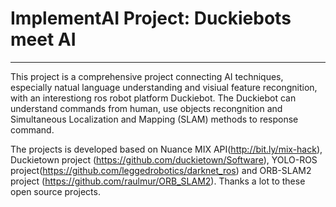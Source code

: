 # ImplementAI Project: Duckiebots meet AI  
------------------------------------------
This project is a comprehensive project connecting AI techniques, especially natual language understanding and visiual feature recongnition, with an interestiong ros robot platform Duckiebot. The Duckiebot can understand commands from human, use  objects recongnition and Simultaneous Localization and Mapping (SLAM) methods to response command.

The projects is developed based on Nuance MIX API(http://bit.ly/mix-hack), Duckietown project (https://github.com/duckietown/Software), YOLO-ROS project(https://github.com/leggedrobotics/darknet_ros) and ORB-SLAM2 project (https://github.com/raulmur/ORB_SLAM2). Thanks a lot to these open source projects.
